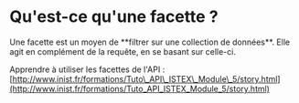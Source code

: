 # Qu'est-ce qu'une facette ?

Une facette est un moyen de \*\*filtrer sur une collection de données\*\*. Elle agit en complément de la requête, en se basant sur celle-ci.

Apprendre à utiliser les facettes de l'API : [http://www.inist.fr/formations/Tuto\_API\_ISTEX\_Module\_5/story.html](http://www.inist.fr/formations/Tuto_API_ISTEX_Module_5/story.html)

